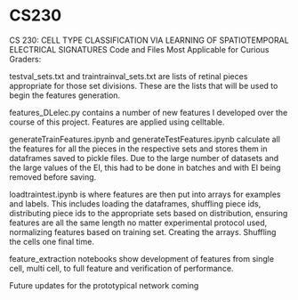 # CS230
CS 230: CELL TYPE CLASSIFICATION VIA LEARNING OF SPATIOTEMPORAL ELECTRICAL SIGNATURES
Code and Files Most Applicable for Curious Graders:

testval_sets.txt and traintrainval_sets.txt are lists of retinal pieces appropriate for 
those set divisions. These are the lists that will be used to begin the features generation.

features_DLelec.py contains a number of new features I developed over the course of this 
project. Features are applied using celltable.

generateTrainFeatures.ipynb and generateTestFeatures.ipynb calculate all the features for
all the pieces in the respective sets and stores them in dataframes saved to pickle files.
Due to the large number of datasets and the large values of the EI, this had to be done in
batches and with EI being removed before saving.

loadtraintest.ipynb is where features are then put into arrays for examples and labels. 
This includes loading the dataframes, shuffling piece ids, distributing piece ids to the 
appropriate sets based on distribution, ensuring features are all the same length no matter
experimental protocol used, normalizing features based on training set. Creating the arrays. 
Shuffling the cells one final time.

feature_extraction notebooks show development of features from single cell, multi cell, to 
full feature and verification of performance.

Future updates for the prototypical network coming
